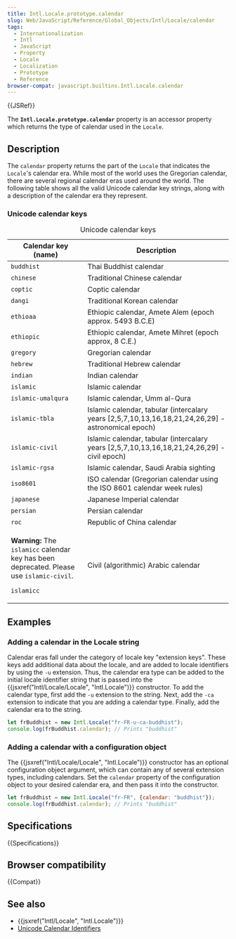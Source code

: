 ```yaml
---
title: Intl.Locale.prototype.calendar
slug: Web/JavaScript/Reference/Global_Objects/Intl/Locale/calendar
tags:
  - Internationalization
  - Intl
  - JavaScript
  - Property
  - Locale
  - Localization
  - Prototype
  - Reference
browser-compat: javascript.builtins.Intl.Locale.calendar
---
```

{{JSRef}}

The **`Intl.Locale.prototype.calendar`** property is an accessor property which
returns the type of calendar used in the `Locale`.

## Description

The `calendar` property returns the part of the `Locale` that indicates the
`Locale`'s calendar era. While most of the world uses the Gregorian calendar,
there are several regional calendar eras used around the world. The following
table shows all the valid Unicode calendar key strings, along with a description
of the calendar era they represent.

### Unicode calendar keys

<table class="standard-table">
  <caption>
    Unicode calendar keys
  </caption>
  <thead>
    <tr>
      <th scope="col">Calendar key (name)</th>
      <th scope="col">Description</th>
    </tr>
  </thead>
  <tbody>
    <tr>
      <td><code>buddhist</code></td>
      <td>Thai Buddhist calendar</td>
    </tr>
    <tr>
      <td><code>chinese</code></td>
      <td>Traditional Chinese calendar</td>
    </tr>
    <tr>
      <td><code>coptic</code></td>
      <td>Coptic calendar</td>
    </tr>
    <tr>
      <td><code>dangi</code></td>
      <td>Traditional Korean calendar</td>
    </tr>
    <tr>
      <td><code>ethioaa</code></td>
      <td>Ethiopic calendar, Amete Alem (epoch approx. 5493 B.C.E)</td>
    </tr>
    <tr>
      <td><code>ethiopic</code></td>
      <td>Ethiopic calendar, Amete Mihret (epoch approx, 8 C.E.)</td>
    </tr>
    <tr>
      <td><code>gregory</code></td>
      <td>Gregorian calendar</td>
    </tr>
    <tr>
      <td><code>hebrew</code></td>
      <td>Traditional Hebrew calendar</td>
    </tr>
    <tr>
      <td><code>indian</code></td>
      <td>Indian calendar</td>
    </tr>
    <tr>
      <td><code>islamic</code></td>
      <td>Islamic calendar</td>
    </tr>
    <tr>
      <td><code>islamic-umalqura</code></td>
      <td>Islamic calendar, Umm al-Qura</td>
    </tr>
    <tr>
      <td><code>islamic-tbla</code></td>
      <td>
        Islamic calendar, tabular (intercalary years
        [2,5,7,10,13,16,18,21,24,26,29] - astronomical epoch)
      </td>
    </tr>
    <tr>
      <td><code>islamic-civil</code></td>
      <td>
        Islamic calendar, tabular (intercalary years
        [2,5,7,10,13,16,18,21,24,26,29] - civil epoch)
      </td>
    </tr>
    <tr>
      <td><code>islamic-rgsa</code></td>
      <td>Islamic calendar, Saudi Arabia sighting</td>
    </tr>
    <tr>
      <td><code>iso8601</code></td>
      <td>
        ISO calendar (Gregorian calendar using the ISO 8601 calendar week rules)
      </td>
    </tr>
    <tr>
      <td><code>japanese</code></td>
      <td>Japanese Imperial calendar</td>
    </tr>
    <tr>
      <td><code>persian</code></td>
      <td>Persian calendar</td>
    </tr>
    <tr>
      <td><code>roc</code></td>
      <td>Republic of China calendar</td>
    </tr>
    <tr>
      <td>
        <div class="notecard warning">
          <p>
            <strong>Warning:</strong> The <code>islamicc</code> calendar key has
            been deprecated. Please use <code>islamic-civil</code>.
          </p>
        </div>
        <p><code>islamicc</code></p>
      </td>
      <td>Civil (algorithmic) Arabic calendar</td>
    </tr>
  </tbody>
</table>

## Examples

### Adding a calendar in the Locale string

Calendar eras fall under the category of locale key "extension keys". These keys
add additional data about the locale, and are added to locale identifiers by
using the `-u` extension. Thus, the calendar era type can be added to the
initial locale identifier string that is passed into the
{{jsxref("Intl/Locale/Locale", "Intl.Locale")}} constructor. To
add the calendar type, first add the `-u` extension to the string. Next, add the
`-ca` extension to indicate that you are adding a calendar type. Finally, add
the calendar era to the string.

```js
let frBuddhist = new Intl.Locale("fr-FR-u-ca-buddhist");
console.log(frBuddhist.calendar); // Prints "buddhist"
```

### Adding a calendar with a configuration object

The {{jsxref("Intl/Locale/Locale", "Intl.Locale")}} constructor
has an optional configuration object argument, which can contain any of several
extension types, including calendars. Set the `calendar` property of the
configuration object to your desired calendar era, and then pass it into the
constructor.

```js
let frBuddhist = new Intl.Locale("fr-FR", {calendar: "buddhist"});
console.log(frBuddhist.calendar); // Prints "buddhist"
```

## Specifications

{{Specifications}}

## Browser compatibility

{{Compat}}

## See also

- {{jsxref("Intl/Locale", "Intl.Locale")}}
- [Unicode Calendar Identifiers](https://www.unicode.org/reports/tr35/#UnicodeCalendarIdentifier)
